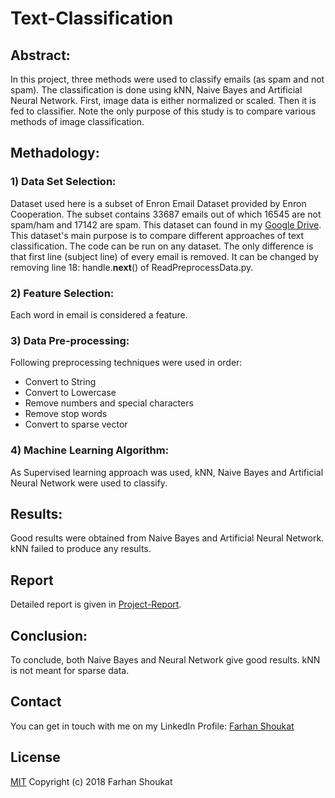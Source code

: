 # Text-Classification


## Abstract:
In this project, three methods were used to classify emails (as spam and not spam). The classification is done using kNN, Naive Bayes and Artificial Neural Network. First, image data is either normalized or scaled. Then it is fed to classifier. Note the only purpose of this study is to compare various methods of image classification.


## Methadology:

### 1) Data Set Selection:
Dataset used here is a subset of Enron Email Dataset provided by Enron Cooperation. The subset contains 33687 emails out of which 16545 are not spam/ham and 17142 are spam. This dataset can found in my [Google Drive](https://drive.google.com/open?id=18TVvrPHDs-8Ww7kPbZpJH-5Vuuol2H_X). This dataset's main purpose is to compare different approaches of text classification. The code can be run on any dataset. The only difference is that first line (subject line) of every email is removed. It can be changed by removing line 18: handle.__next__() of ReadPreprocessData.py.

### 2) Feature Selection:
Each word in email is considered a feature.

### 3) Data Pre-processing:
Following preprocessing techniques were used in order:
* Convert to String
* Convert to Lowercase
* Remove numbers and special characters
* Remove stop words
* Convert to sparse vector

### 4) Machine Learning Algorithm:
As Supervised learning approach was used, kNN, Naive Bayes and Artificial Neural Network were used to classify.

## Results:
Good results were obtained from Naive Bayes and Artificial Neural Network. kNN failed to produce any results.

## Report
Detailed report is given in [Project-Report](../master/Project-Report.docx).


## Conclusion:
To conclude, both Naive Bayes and Neural Network give good results. kNN is not meant for sparse data.


## Contact
You can get in touch with me on my LinkedIn Profile: [Farhan Shoukat](https://www.linkedin.com/in/farhan-shoukat-782542167/)


## License
[MIT](../master/LICENSE)
Copyright (c) 2018 Farhan Shoukat
